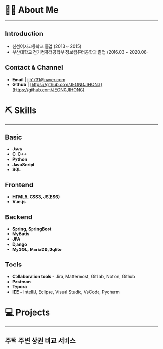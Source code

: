 # 💁🏻 About Me

---

## Introduction

- 신선여자고등학교 졸업 (2013 ~ 2015)
- 부산대학교 전기컴퓨터공학부 정보컴퓨터공학과 졸업 (2016.03 ~ 2020.08)

## Contact & Channel

- **Email** | jjh1731@naver.com
- **Github** |  [https://github.com/JEONGJIHONG](https://github.com/JEONGJIHONG)

# ⛏️ Skills

---

## Basic

- **Java**
- **C, C++**
- **Python**
- **JavaScript**
- **SQL**

## Frontend

- **HTML5, CSS3, JS(ES6)**
- **Vue.js**

## Backend

- **Spring, SpringBoot**
- **MyBatis**
- **JPA**
- **Django**
- **MySQL, MariaDB, Sqlite**

## Tools

- **Collaboration tools -** Jira, Mattermost, GitLab, Notion, Github
- **Postman**
- **Typora**
- **IDE -** IntelliJ, Eclipse, Visual Studio, VsCode, Pycharm

# **💻 Projects**

---

## **주택 주변 상권 비교 서비스**

